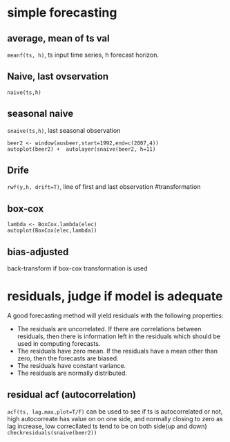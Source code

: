 # simple forecasting
## average, mean of ts val
`meanf(ts, h)`, ts input time series, h forecast horizon.
## Naive, last ovservation
`naive(ts,h)`
## seasonal naive
`snaive(ts,h)`, last seasonal observation
```
beer2 <- window(ausbeer,start=1992,end=c(2007,4))
autoplot(beer2) +  autolayer(snaive(beer2, h=11)
 ```
 ## Drife
 `rwf(y,h, drift=T)`, line of first and last observation
#transformation
## box-cox
```
lambda <- BoxCox.lambda(elec)
autoplot(BoxCox(elec,lambda))
```
## bias-adjusted
back-transform if box-cox transformation is used

# residuals, judge if model is adequate
A good forecasting method will yield residuals with the following properties:
- The residuals are uncorrelated. If there are correlations between residuals, then there is information left in the residuals which should be used in computing forecasts.
- The residuals have zero mean. If the residuals have a mean other than zero, then the forecasts are biased.
- The residuals have constant variance.
- The residuals are normally distributed.
## residual acf (autocorrelation) 
`acf(ts, lag.max,plot=T/F)` can be used to see if ts is autocorrelated or not, high autocorreate has value on on one side, and 
normally closing to zero as lag increase, low correcllated ts tend to be on both side(up and down)
`checkresiduals(snaive(beer2))`
